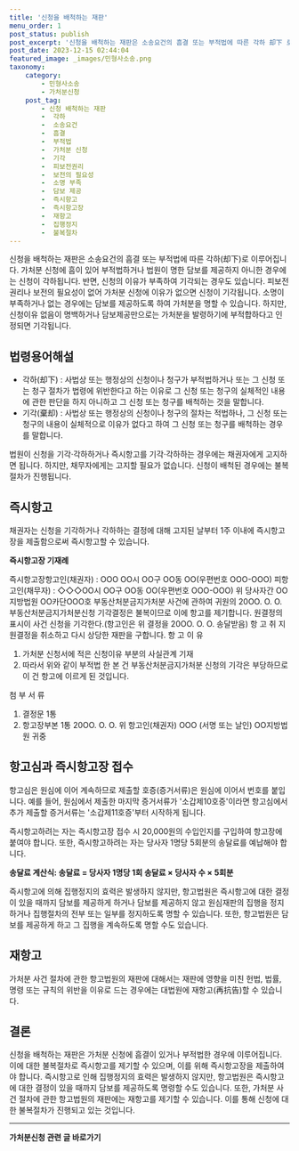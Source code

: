 ```yaml
---
title: '신청을 배척하는 재판'
menu_order: 1
post_status: publish
post_excerpt: '신청을 배척하는 재판은 소송요건의 흠결 또는 부적법에 따른 각하 却下 로 이루어집니다. 가처분 신청에 흠이 있어 부적법하거나 법원이 명한 담보를 제공하지 아니한 경우에는 신청이 각하됩니다. 반면, 신청의 이유가 부족하여 기각되는 경우도 있습니다. 피보전권리나 보전의 필요성이 없어 가처분 신청에 이유가 없으면 신청이 기각됩니다. 소명이 부족하거나 없는 경우에는 담보를 제공하도록 하여 가처분을 명할 수 있습니다. 하지만, 신청이유 없음이 명백하거나 담보제공만으로는 가처분을 발령하기에 부적합하다고 인정되면 기각됩니다.'
post_date: 2023-12-15 02:44:04
featured_image: _images/민형사소송.png
taxonomy:
    category:
        - 민형사소송
        - 가처분신청
    post_tag:
        - 신청 배척하는 재판
        -  각하
        -  소송요건
        -  흠결
        -  부적법
        -  가처분 신청
        -  기각
        -  피보전권리
        -  보전의 필요성
        -  소명 부족
        -  담보 제공
        -  즉시항고
        -  즉시항고장
        -  재항고
        -  집행정지
        -  불복절차
---
```



신청을 배척하는 재판은 소송요건의 흠결 또는 부적법에 따른 각하(却下)로 이루어집니다. 가처분 신청에 흠이 있어 부적법하거나 법원이 명한 담보를 제공하지 아니한 경우에는 신청이 각하됩니다. 반면, 신청의 이유가 부족하여 기각되는 경우도 있습니다. 피보전권리나 보전의 필요성이 없어 가처분 신청에 이유가 없으면 신청이 기각됩니다. 소명이 부족하거나 없는 경우에는 담보를 제공하도록 하여 가처분을 명할 수 있습니다. 하지만, 신청이유 없음이 명백하거나 담보제공만으로는 가처분을 발령하기에 부적합하다고 인정되면 기각됩니다.

## 법령용어해설

- 각하(却下) : 사법상 또는 행정상의 신청이나 청구가 부적법하거나 또는 그 신청 또는 청구 절차가 법령에 위반한다고 하는 이유로 그 신청 또는 청구의 실체적인 내용에 관한 판단을 하지 아니하고 그 신청 또는 청구를 배척하는 것을 말합니다.
- 기각(棄却) : 사법상 또는 행정상의 신청이나 청구의 절차는 적법하나, 그 신청 또는 청구의 내용이 실체적으로 이유가 없다고 하여 그 신청 또는 청구를 배척하는 경우를 말합니다.

법원이 신청을 기각·각하하거나 즉시항고를 기각·각하하는 경우에는 채권자에게 고지하면 됩니다. 하지만, 채무자에게는 고지할 필요가 없습니다. 신청이 배척된 경우에는 불복절차가 진행됩니다.

## 즉시항고

채권자는 신청을 기각하거나 각하하는 결정에 대해 고지된 날부터 1주 이내에 즉시항고장을 제출함으로써 즉시항고할 수 있습니다.

**즉시항고장 기재례**

즉시항고장항고인(채권자) : ΟΟΟ ΟΟ시 ΟΟ구 ΟΟ동 ΟΟ(우편번호 ΟΟΟ-ΟΟΟ)
피항고인(채무자) : ◇◇◇ΟΟ시 ΟΟ구 ΟΟ동 ΟΟ(우편번호 ΟΟΟ-ΟΟΟ)
위 당사자간 ΟΟ지방법원 ΟΟ카단ΟΟΟ호 부동산처분금지가처분 사건에 관하여 귀원의 20ΟΟ. Ο. Ο. 부동산처분금지가처분신청 기각결정은 불복이므로 이에 항고를 제기합니다. 원결정의 표시이 사건 신청을 기각한다.(항고인은 위 결정을 20ΟΟ. Ο. Ο. 송달받음) 항 고 취 지원결정을 취소하고 다시 상당한 재판을 구합니다. 항 고 이 유
1. 가처분 신청서에 적은 신청이유 부분의 사실관계 기재
2. 따라서 위와 같이 부적법 한 본 건 부동산처분금지가처분 신청의 기각은 부당하므로 이 건 항고에 이르게 된 것입니다.

첨 부 서 류
1. 결정문 1통
2. 항고장부본 1통
20ΟΟ. Ο. Ο.
위 항고인(채권자) ΟΟΟ (서명 또는 날인)
ΟΟ지방법원 귀중

## 항고심과 즉시항고장 접수

항고심은 원심에 이어 계속하므로 제출할 호증(증거서류)은 원심에 이어서 번호를 붙입니다. 예를 들어, 원심에서 제출한 마지막 증거서류가 '소갑제10호증'이라면 항고심에서 추가 제출할 증거서류는 '소갑제11호증'부터 시작하게 됩니다.

즉시항고하려는 자는 즉시항고장 접수 시 20,000원의 수입인지를 구입하여 항고장에 붙여야 합니다. 또한, 즉시항고하려는 자는 당사자 1명당 5회분의 송달료를 예납해야 합니다.

**송달료 계산식: 송달료 = 당사자 1명당 1회 송달료 × 당사자 수 × 5회분**

즉시항고에 의해 집행정지의 효력은 발생하지 않지만, 항고법원은 즉시항고에 대한 결정이 있을 때까지 담보를 제공하게 하거나 담보를 제공하지 않고 원심재판의 집행을 정지하거나 집행절차의 전부 또는 일부를 정지하도록 명할 수 있습니다. 또한, 항고법원은 담보를 제공하게 하고 그 집행을 계속하도록 명할 수도 있습니다.

## 재항고

가처분 사건 절차에 관한 항고법원의 재판에 대해서는 재판에 영향을 미친 헌법, 법률, 명령 또는 규칙의 위반을 이유로 드는 경우에는 대법원에 재항고(再抗告)할 수 있습니다.

## 결론

신청을 배척하는 재판은 가처분 신청에 흠결이 있거나 부적법한 경우에 이루어집니다. 이에 대한 불복절차로 즉시항고를 제기할 수 있으며, 이를 위해 즉시항고장을 제출하여야 합니다. 즉시항고로 인해 집행정지의 효력은 발생하지 않지만, 항고법원은 즉시항고에 대한 결정이 있을 때까지 담보를 제공하도록 명령할 수도 있습니다. 또한, 가처분 사건 절차에 관한 항고법원의 재판에는 재항고를 제기할 수 있습니다. 이를 통해 신청에 대한 불복절차가 진행되고 있는 것입니다.
<!-- wp:separator -->
<hr class="wp-block-separator has-alpha-channel-opacity"/>
<!-- /wp:separator -->

<!-- wp:group {"backgroundColor":"base","layout":{"type":"constrained"}} -->
<div class="wp-block-group has-base-background-color has-background"><!-- wp:paragraph {"align":"center","fontSize":"medium"} -->
<p class="has-text-align-center has-large-font-size"><strong>가처분신청 관련 글 바로가기</strong></p>
<!-- /wp:paragraph -->


<!-- wp:latest-posts
{"categories":[{"id":14597,"count":19,"description":"","link":"https://uknowlaw.com/category/%ea%b0%80%ec%b2%98%eb%b6%84%ec%8b%a0%ec%b2%ad/","name":"가처분신청","slug":"가처분신청","taxonomy":"category","parent":0,"meta":[],"_links":{"self":[{"href":"https://uknowlaw.com/wp-json/wp/v2/categories/14597"}],"collection":[{"href":"https://uknowlaw.com/wp-json/wp/v2/categories"}],"about":[{"href":"https://uknowlaw.com/wp-json/wp/v2/taxonomies/category"}],"wp:post_type":[{"href":"https://uknowlaw.com/wp-json/wp/v2/posts?categories=14597"}],"curies":[{"name":"wp","href":"https://api.w.org/{rel}","templated":true}]}}],"postsToShow":100,"excerptLength":28,"postLayout":"grid","columns":2,"featuredImageAlign":"left","featuredImageSizeSlug":"large","fontSize":"small"} /--></div>
<!-- /wp:group -->
